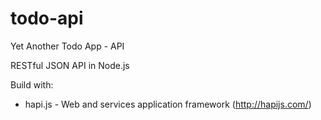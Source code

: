 # todo-api
Yet Another Todo App - API

RESTful JSON API in Node.js

Build with:

* hapi.js - Web and services application framework (http://hapijs.com/)
